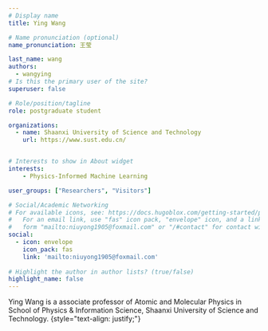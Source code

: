 ```yaml
---
# Display name
title: Ying Wang

# Name pronunciation (optional)
name_pronunciation: 王莹

last_name: wang
authors:
  - wangying
# Is this the primary user of the site?
superuser: false

# Role/position/tagline
role: postgraduate student

organizations:
  - name: Shaanxi University of Science and Technology
    url: https://www.sust.edu.cn/


# Interests to show in About widget
interests:
    - Physics-Informed Machine Learning

user_groups: ["Researchers", "Visitors"] 

# Social/Academic Networking
# For available icons, see: https://docs.hugoblox.com/getting-started/page-builder/#icons
#   For an email link, use "fas" icon pack, "envelope" icon, and a link in the
#   form "mailto:niuyong1905@foxmail.com" or "/#contact" for contact widget.
social:
  - icon: envelope
    icon_pack: fas
    link: 'mailto:niuyong1905@foxmail.com'
   
# Highlight the author in author lists? (true/false)
highlight_name: false
---
```


Ying Wang is a associate professor of Atomic and Molecular Physics in School of Physics & Information Science, Shaanxi University of Science and Technology. 
{style="text-align: justify;"}
